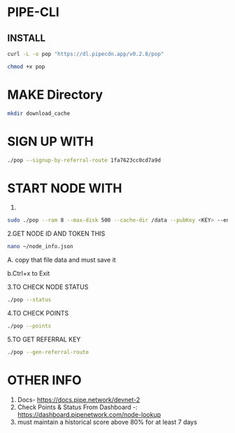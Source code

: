 # PIPE-CLI

## INSTALL

```bash
curl -L -o pop "https://dl.pipecdn.app/v0.2.8/pop"
```
```bash
chmod +x pop
```
# MAKE Directory

```bash
mkdir download_cache
```

# SIGN UP WITH 

```bash
./pop --signup-by-referral-route 1fa7623cc0cd7a9d
```

# START NODE WITH

1.
```bash
sudo ./pop --ram 8 --max-disk 500 --cache-dir /data --pubKey <KEY> --enable-80-443
```

2.GET NODE ID AND TOKEN THIS 

```bash
nano ~/node_info.json
```

A. copy that file data and must save it

b.Ctrl+x to Exit 

3.TO CHECK NODE STATUS

```bash
./pop --status
```

4.TO CHECK POINTS

```bash
./pop --points
```

5.TO GET REFERRAL KEY

```bash
./pop --gen-referral-route
```

# OTHER INFO

1. Docs- https://docs.pipe.network/devnet-2
2. Check Points & Status From Dashboard -: https://dashboard.pipenetwork.com/node-lookup
3. must maintain a historical score above 80% for at least 7 days

